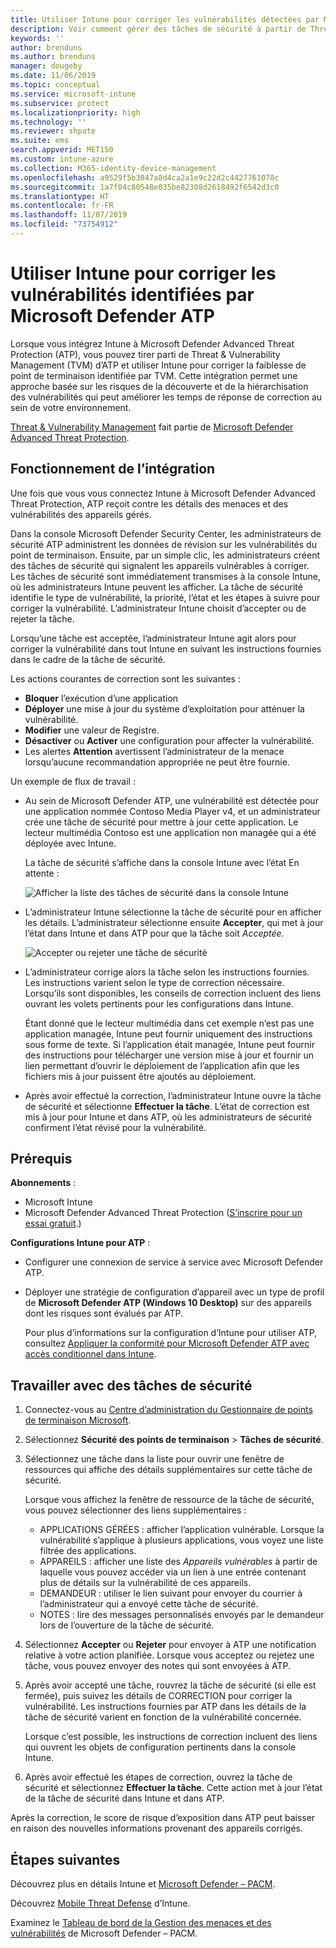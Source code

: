 ```yaml
---
title: Utiliser Intune pour corriger les vulnérabilités détectées par Microsoft Defender ATP – Azure | Microsoft Docs
description: Voir comment gérer des tâches de sécurité à partir de Threat & Vulnerability Management, qui fait partie de Microsoft Defender Advanced Threat Protection (ATP) dans la console Intune.
keywords: ''
author: brenduns
ms.author: brenduns
manager: dougeby
ms.date: 11/06/2019
ms.topic: conceptual
ms.service: microsoft-intune
ms.subservice: protect
ms.localizationpriority: high
ms.technology: ''
ms.reviewer: shpate
ms.suite: ems
search.appverid: MET150
ms.custom: intune-azure
ms.collection: M365-identity-device-management
ms.openlocfilehash: a9529f5b3047a8d4ca2a1e9c22d2c4427761078c
ms.sourcegitcommit: 1a7f04c80548e035be82308d2618492f6542d3c0
ms.translationtype: HT
ms.contentlocale: fr-FR
ms.lasthandoff: 11/07/2019
ms.locfileid: "73754912"
---
```

# <a name="use-intune-to-remediate-vulnerabilities-identified-by-microsoft-defender-atp"></a>Utiliser Intune pour corriger les vulnérabilités identifiées par Microsoft Defender ATP

Lorsque vous intégrez Intune à Microsoft Defender Advanced Threat Protection (ATP), vous pouvez tirer parti de Threat & Vulnerability Management (TVM) d’ATP et utiliser Intune pour corriger la faiblesse de point de terminaison identifiée par TVM. Cette intégration permet une approche basée sur les risques de la découverte et de la hiérarchisation des vulnérabilités qui peut améliorer les temps de réponse de correction au sein de votre environnement.

[Threat & Vulnerability Management](https://docs.microsoft.com/windows/security/threat-protection/windows-defender-atp/next-gen-threat-and-vuln-mgt) fait partie de [Microsoft Defender Advanced Threat Protection](https://docs.microsoft.com/windows/security/threat-protection/windows-defender-atp/windows-defender-advanced-threat-protection).

## <a name="how-integration-works"></a>Fonctionnement de l’intégration

Une fois que vous vous connectez Intune à Microsoft Defender Advanced Threat Protection, ATP reçoit contre les détails des menaces et des vulnérabilités des appareils gérés.

Dans la console Microsoft Defender Security Center, les administrateurs de sécurité ATP administrent les données de révision sur les vulnérabilités du point de terminaison. Ensuite, par un simple clic, les administrateurs créent des tâches de sécurité qui signalent les appareils vulnérables à corriger. Les tâches de sécurité sont immédiatement transmises à la console Intune, où les administrateurs Intune peuvent les afficher. La tâche de sécurité identifie le type de vulnérabilité, la priorité, l’état et les étapes à suivre pour corriger la vulnérabilité. L’administrateur Intune choisit d’accepter ou de rejeter la tâche.

Lorsqu’une tâche est acceptée, l’administrateur Intune agit alors pour corriger la vulnérabilité dans tout Intune en suivant les instructions fournies dans le cadre de la tâche de sécurité.

Les actions courantes de correction sont les suivantes :

- **Bloquer** l’exécution d’une application
- **Déployer** une mise à jour du système d’exploitation pour atténuer la vulnérabilité.
- **Modifier** une valeur de Registre.
- **Désactiver** ou **Activer** une configuration pour affecter la vulnérabilité.
- Les alertes **Attention** avertissent l’administrateur de la menace lorsqu’aucune recommandation appropriée ne peut être fournie.

Un exemple de flux de travail :

- Au sein de Microsoft Defender ATP, une vulnérabilité est détectée pour une application nommée Contoso Media Player v4, et un administrateur crée une tâche de sécurité pour mettre à jour cette application. Le lecteur multimédia Contoso est une application non managée qui a été déployée avec Intune.

  La tâche de sécurité s’affiche dans la console Intune avec l’état En attente :

  ![Afficher la liste des tâches de sécurité dans la console Intune](./media/atp-manage-vulnerabilities/temp-security-tasks.png)

- L’administrateur Intune sélectionne la tâche de sécurité pour en afficher les détails.  L’administrateur sélectionne ensuite **Accepter**, qui met à jour l’état dans Intune et dans ATP pour que la tâche soit *Acceptée*.

  ![Accepter ou rejeter une tâche de sécurité](./media/atp-manage-vulnerabilities/temp-accept-task.png)

- L’administrateur corrige alors la tâche selon les instructions fournies. Les instructions varient selon le type de correction nécessaire. Lorsqu’ils sont disponibles, les conseils de correction incluent des liens ouvrant les volets pertinents pour les configurations dans Intune.

  Étant donné que le lecteur multimédia dans cet exemple n’est pas une application managée, Intune peut fournir uniquement des instructions sous forme de texte. Si l’application était managée, Intune peut fournir des instructions pour télécharger une version mise à jour et fournir un lien permettant d’ouvrir le déploiement de l’application afin que les fichiers mis à jour puissent être ajoutés au déploiement.

- Après avoir effectué la correction, l’administrateur Intune ouvre la tâche de sécurité et sélectionne **Effectuer la tâche**.  L’état de correction est mis à jour pour Intune et dans ATP, où les administrateurs de sécurité confirment l’état révisé pour la vulnérabilité.

## <a name="prerequisites"></a>Prérequis  

**Abonnements** :

- Microsoft Intune  
- Microsoft Defender Advanced Threat Protection ([S’inscrire pour un essai gratuit](https://www.microsoft.com/WindowsForBusiness/windows-atp?ocid=docs-wdatp-main-abovefoldlink).)

**Configurations Intune pour ATP** :

- Configurer une connexion de service à service avec Microsoft Defender ATP.
- Déployer une stratégie de configuration d’appareil avec un type de profil de **Microsoft Defender ATP (Windows 10 Desktop)** sur des appareils dont les risques sont évalués par ATP.

  Pour plus d’informations sur la configuration d’Intune pour utiliser ATP, consultez [Appliquer la conformité pour Microsoft Defender ATP avec accès conditionnel dans Intune](advanced-threat-protection.md#enable-microsoft-defender-atp-in-intune).

## <a name="work-with-security-tasks"></a>Travailler avec des tâches de sécurité

1. Connectez-vous au [Centre d’administration du Gestionnaire de points de terminaison Microsoft](https://go.microsoft.com/fwlink/?linkid=2109431).

2. Sélectionnez **Sécurité des points de terminaison** > **Tâches de sécurité**.

3. Sélectionnez une tâche dans la liste pour ouvrir une fenêtre de ressources qui affiche des détails supplémentaires sur cette tâche de sécurité.

   Lorsque vous affichez la fenêtre de ressource de la tâche de sécurité, vous pouvez sélectionner des liens supplémentaires :

   - APPLICATIONS GÉRÉES : afficher l’application vulnérable. Lorsque la vulnérabilité s’applique à plusieurs applications, vous voyez une liste filtrée des applications.
   - APPAREILS : afficher une liste des *Appareils vulnérables* à partir de laquelle vous pouvez accéder via un lien à une entrée contenant plus de détails sur la vulnérabilité de ces appareils.
   - DEMANDEUR : utiliser le lien suivant pour envoyer du courrier à l’administrateur qui a envoyé cette tâche de sécurité.
   - NOTES : lire des messages personnalisés envoyés par le demandeur lors de l’ouverture de la tâche de sécurité.

4. Sélectionnez **Accepter** ou **Rejeter** pour envoyer à ATP une notification relative à votre action planifiée. Lorsque vous acceptez ou rejetez une tâche, vous pouvez envoyer des notes qui sont envoyées à ATP.

5. Après avoir accepté une tâche, rouvrez la tâche de sécurité (si elle est fermée), puis suivez les détails de CORRECTION pour corriger la vulnérabilité. Les instructions fournies par ATP dans les détails de la tâche de sécurité varient en fonction de la vulnérabilité concernée.

   Lorsque c’est possible, les instructions de correction incluent des liens qui ouvrent les objets de configuration pertinents dans la console Intune.

6. Après avoir effectué les étapes de correction, ouvrez la tâche de sécurité et sélectionnez **Effectuer la tâche**.  Cette action met à jour l’état de la tâche de sécurité dans Intune et dans ATP.

Après la correction, le score de risque d’exposition dans ATP peut baisser en raison des nouvelles informations provenant des appareils corrigés.

## <a name="next-steps"></a>Étapes suivantes
Découvrez plus en détails Intune et [Microsoft Defender – PACM](advanced-threat-protection.md).

Découvrez [Mobile Threat Defense](mobile-threat-defense.md) d’Intune.

Examinez le [Tableau de bord de la Gestion des menaces et des vulnérabilités](https://docs.microsoft.com/windows/security/threat-protection/windows-defender-atp/tvm-dashboard-insights) de Microsoft Defender – PACM.
